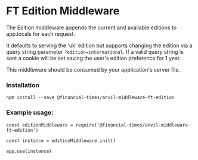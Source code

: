 # FT Edition Middleware

The Edition middleware appends the current and available editions to app.locals for each request.

It defaults to serving the 'uk' edition but supports changing the edition via a query string parameter `?edition=international`. If a valid query string is sent a cookie will be set saving the user's edition preference for 1 year.

This middleware should be consumed by your application's server file.


### Installation
```
npm install --save @financial-times/anvil-middleware-ft-edition
```


### Example usage:
```
const editionMiddleware = require('@financial-times/anvil-middleware-ft-edition')

const instance = editionMiddleware.init()

app.use(instance)
```
